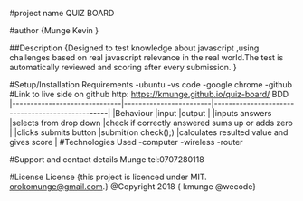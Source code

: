 
#project name QUIZ BOARD

#author {Munge Kevin }

##Description {Designed to test knowledge about javascript ,using challenges based on
    real javascript relevance in the real world.The test is automatically
    reviewed and scoring after every submission. }

#Setup/Installation Requirements -ubuntu -vs code -google chrome -github #Link to live side on github http: https://kmunge.github.io/quiz-board/
BDD
|------------------------------|------------------------|-------------------------------------------------|
|Behaviour                     |input                   |output                                           |
|inputs answers                |selects from drop down  |check if correctly answered sums up or adds zero |
|clicks submits button         |submit(on check();)     |calculates resulted value and gives score        |
#Technologies Used -computer -wireless -router

#Support and contact details Munge tel:0707280118

#License License {this project is licenced under MIT. orokomunge@gmail.com.} @Copyright 2018 { kmunge @wecode}
